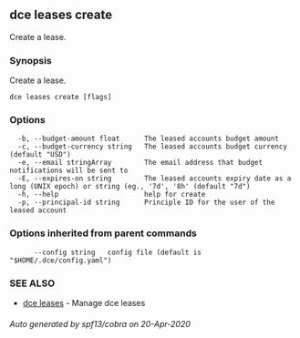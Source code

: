 ## dce leases create

Create a lease.

### Synopsis

Create a lease.

```
dce leases create [flags]
```

### Options

```
  -b, --budget-amount float      The leased accounts budget amount
  -c, --budget-currency string   The leased accounts budget currency (default "USD")
  -e, --email stringArray        The email address that budget notifications will be sent to
  -E, --expires-on string        The leased accounts expiry date as a long (UNIX epoch) or string (eg., '7d', '8h' (default "7d")
  -h, --help                     help for create
  -p, --principal-id string      Principle ID for the user of the leased account
```

### Options inherited from parent commands

```
      --config string   config file (default is "$HOME/.dce/config.yaml")
```

### SEE ALSO

* [dce leases](dce_leases.md)	 - Manage dce leases

###### Auto generated by spf13/cobra on 20-Apr-2020
